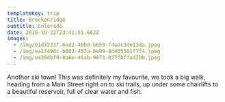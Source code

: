 ```yaml
---
templateKey: trip
title: Breckenridge
subtitle: Colorado
date: 2018-10-22T23:41:51.602Z
images:
  - /img/01d7221f-6ad2-40bd-b659-f4edc3de13da.jpeg
  - /img/ea1f496c-b002-457a-be99-8d405501f7f4.jpeg
  - /img/e436dbf9-8a6e-46ab-9873-827fbffa42bb.jpeg
---
```

Another ski town! This was definitely my favourite, we took a big walk, heading from a Main Street right on to ski trails, up under some chairlifts to a beautiful reservoir, full of clear water and fish.
